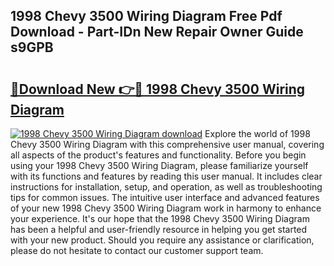 ## 1998 Chevy 3500 Wiring Diagram Free Pdf Download - Part-IDn New Repair Owner Guide s9GPB

# <h2><a href="http://dfqtdhq.blite.top/?on=1998+Chevy+3500+Wiring+Diagram">🔗Download New 👉🔴 1998 Chevy 3500 Wiring Diagram</a></h2>

[![1998 Chevy 3500 Wiring Diagram download](https://i.imgur.com/lujVjoI.png)](http://dfqtdhq.blite.top/?on=1998+Chevy+3500+Wiring+Diagram)
Explore the world of 1998 Chevy 3500 Wiring Diagram with this comprehensive user manual, covering all aspects of the product's features and functionality. Before you begin using your 1998 Chevy 3500 Wiring Diagram, please familiarize yourself with its functions and features by reading this user manual. It includes clear instructions for installation, setup, and operation, as well as troubleshooting tips for common issues. The intuitive user interface and advanced features of your new 1998 Chevy 3500 Wiring Diagram work in harmony to enhance your experience. It's our hope that the 1998 Chevy 3500 Wiring Diagram has been a helpful and user-friendly resource in helping you get started with your new product. Should you require any assistance or clarification, please do not hesitate to contact our customer support team.
